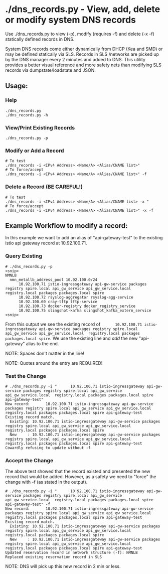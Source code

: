 # ./dns_records.py - View, add, delete or modify system DNS records
Use ./dns_records.py to view (-p), modify (requires -f) and delete (-x -f) statically defined records in DNS. 

System DNS records come either dynamically from DHCP (Kea and SMD) or may be defined statically via SLS.  Records in SLS /networks are picked up by the DNS manager every 2 minutes and added to DNS.   This utility provides a better visual reference and more safety nets than modifying SLS records via dumpstate/loadstate and JSON.

## Usage:
### Help
```
./dns_records.py
./dns_records.py -h
```

### View/Print Existing Records
```
./dns_records.py -p
```

### Modify or Add a Record 
```
# To test
./dns_records -i <IPv4 Address> <Name/A> <Alias/CNAME list>"
# To force/accept
./dns_records -i <IPv4 Address> <Name/A> <Alias/CNAME list>" -f
```

### Delete a Record (BE CAREFUL!)
```
# To test
./dns_records -i <IPv4 Address> <Name/A> <Alias/CNAME list> -x "
# To force/accept
./dns_records -i <IPv4 Address> <Name/A> <Alias/CNAME list>" -x -f
```

## Example Workflow to modify a record:
In this example we want to add an alias of "api-gateway-test" to the existing istio api gateway record at 10.92.100.71.

### Query Existing
```
# ./dns_records.py -p
<snip>
NMNLB
  nmn_metallb_address_pool 10.92.100.0/24
      10.92.100.71 istio-ingressgateway api-gw-service packages registry spire.local api_gw_service api_gw_service.local  registry.local packages packages.local spire
      10.92.100.72 rsyslog-aggregator rsyslog-agg-service
      10.92.100.60 cray-tftp tftp-service
      10.92.100.73 docker-registry docker_registry_service
      10.92.100.75 slingshot-kafka slingshot_kafka_extern_service
<snip>
```

From this output we see the existing record of `      10.92.100.71 istio-ingressgateway api-gw-service packages registry spire.local api_gw_service api_gw_service.local  registry.local packages packages.local spire`.  We use the existing line and _add_ the new "api-gateway" alias to the end.

NOTE:  Spaces don't matter in the line!

NOTE:  Quotes around the entry are REQUIRED!

### Test the Change
```
# ./dns_records.py -i "      10.92.100.71 istio-ingressgateway api-gw-service packages registry spire.local api_gw_service api_gw_service.local  registry.local packages packages.local spire api-gateway-test"
New record:       10.92.100.71 istio-ingressgateway api-gw-service packages registry spire.local api_gw_service api_gw_service.local  registry.local packages packages.local spire api-gateway-test
Existing record match.
  Existing: 10.92.100.71 istio-ingressgateway api-gw-service packages registry spire.local api_gw_service api_gw_service.local  registry.local packages packages.local spire
  New     : 10.92.100.71 istio-ingressgateway api-gw-service packages registry spire.local api_gw_service api_gw_service.local registry.local packages packages.local spire api-gateway-test
Cowardly refusing to update without -f
```

### Accept the Change
The above test showed that the record existed and presented the new record that would be added.  However, as a safety we need to "force" the change with -f (as stated in the output).
```
# ./dns_records.py -i "      10.92.100.71 istio-ingressgateway api-gw-service packages registry spire.local api_gw_service api_gw_service.local  registry.local packages packages.local spire api-gateway-test" -f
New record:       10.92.100.71 istio-ingressgateway api-gw-service packages registry spire.local api_gw_service api_gw_service.local  registry.local packages packages.local spire api-gateway-test
Existing record match.
  Existing: 10.92.100.71 istio-ingressgateway api-gw-service packages registry spire.local api_gw_service api_gw_service.local  registry.local packages packages.local spire
  New     : 10.92.100.71 istio-ingressgateway api-gw-service packages registry spire.local api_gw_service api_gw_service.local registry.local packages packages.local spire api-gateway-test
Updated reservation record in network structure (-f): NMNLB
Replaced existing reservation record in SLS
```

NOTE: DNS will pick up this new record in 2 min or less.